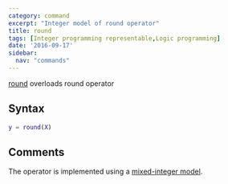 ```yaml
---
category: command
excerpt: "Integer model of round operator"
title: round
tags: [Integer programming representable,Logic programming]
date: '2016-09-17'
sidebar:
  nav: "commands"
---
```


[round](/command/round) overloads round operator

## Syntax

````matlab
y = round(X)
````

## Comments

The operator is implemented using a [mixed-integer model](/tutorial/nonlinearoperatorsmixedinteger).
